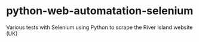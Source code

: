 # python-web-automatation-selenium
Various tests with Selenium using Python to scrape the River Island website (UK)

